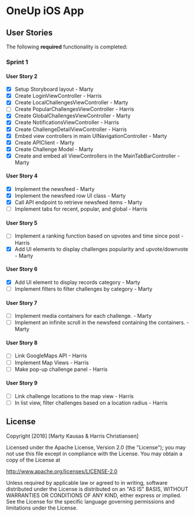 # OneUp iOS App 

## User Stories

The following **required** functionality is completed:

### Sprint 1

#### User Story 2

- [X] Setup Storyboard layout - Marty 
- [X] Create LoginViewController - Harris
- [X] Create LocalChallengesViewController - Marty
- [ ] Create PopularChallengesViewController - Harris
- [X] Create GlobalChallengesViewController - Marty
- [X] Create NotificationsViewController - Harris
- [X] Create ChallengeDetailViewController - Harris
- [X] Embed view controllers in main UINavigationController - Marty
- [X] Create APIClient - Marty
- [X] Create Challenge Model - Marty
- [X] Create and embed all ViewControllers in the MainTabBarController - Marty

#### User Story 4

- [X] Implement the newsfeed - Marty
- [X] Implement the newsfeed row UI class - Marty
- [X] Call API endpoint to retrieve newsfeed items - Marty
- [ ] Implement tabs for recent, popular, and global - Harris

#### User Story 5

- [ ] Implement a ranking function based on upvotes and time since post - Harris
- [X] Add UI elements to display challenges popularity and upvote/downvote - Marty

#### User Story 6

- [X] Add UI element to display records category - Marty
- [ ] Implement filters to filter challenges by category - Marty

#### User Story 7

- [ ] Implement media containers for each challenge. - Marty
- [ ] Implement an infinite scroll in the newsfeed containing the containers. - Marty

#### User Story 8

- [ ] Link GoogleMaps API - Harris
- [ ] Implement Map Views - Harris
- [ ] Make pop-up challenge panel - Harris

#### User Story 9

- [ ] Link challenge locations to the map view - Harris
- [ ] In list view, filter challenges based on a location radius - Harris

<!--## Video Walkthrough 

Here's a walkthrough of implemented user stories:

![alt tag](https://raw.githubusercontent.com/mkausas/Yelp/master/demo.gif "Video Walkthrough")-->

## License

Copyright [2016] [Marty Kausas & Harris Christiansen]

Licensed under the Apache License, Version 2.0 (the "License");
you may not use this file except in compliance with the License.
You may obtain a copy of the License at

http://www.apache.org/licenses/LICENSE-2.0

Unless required by applicable law or agreed to in writing, software
distributed under the License is distributed on an "AS IS" BASIS,
WITHOUT WARRANTIES OR CONDITIONS OF ANY KIND, either express or implied.
See the License for the specific language governing permissions and
limitations under the License.